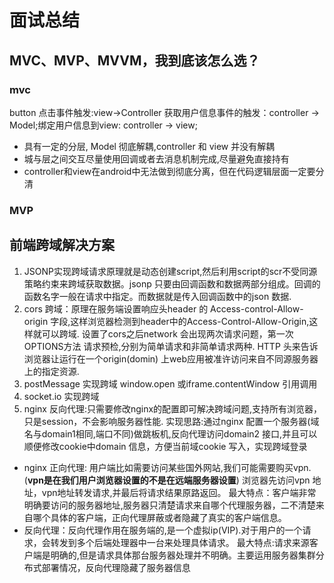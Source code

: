 # 面试总结
## MVC、MVP、MVVM，我到底该怎么选？
 ### mvc
 button 点击事件触发:view->Controller 获取用户信息事件的触发：controller -> Model;绑定用户信息到view: controller -> view;
 * 具有一定的分层, Model 彻底解耦,controller 和 view 并没有解耦
 * 城与层之间交互尽量使用回调或者去消息机制完成,尽量避免直接持有
 * controller和view在android中无法做到彻底分离，但在代码逻辑层面一定要分清
 ### MVP
 ## 前端跨域解决方案
 1. JSONP实现跨域请求原理就是动态创建script,然后利用script的scr不受同源策略约束来跨域获取数据。jsonp 只要由回调函数和数据两部分组成。回调的函数名字一般在请求中指定。而数据就是传入回调函数中的json 数据.
 2. cors 跨域：原理在服务端设置响应头header  的 Access-control-Allow-origin 字段,这样浏览器检测到header中的Access-Control-Allow-Origin,这样就可以跨域. 设置了cors之后network 会出现两次请求问题，第一次OPTIONS方法 请求预检,分别为简单请求和非简单请求两种. HTTP 头来告诉浏览器让运行在一个origin(domin) 上web应用被准许访问来自不同源服务器上的指定资源.
 3. postMessage 实现跨域 window.open 或iframe.contentWindow 引用调用
 4. socket.io 实现跨域
 5. nginx 反向代理:只需要修改nginx的配置即可解决跨域问题,支持所有浏览器，只是session，不会影响服务器性能. 实现思路:通过nginx 配置一个服务器(域名与domain1相同,端口不同)做跳板机,反向代理访问domain2 接口,并且可以顺便修改cookie中domain 信息，方便当前域cookie 写入，实现跨域登录
   - nginx 正向代理: 用户端比如需要访问某些国外网站,我们可能需要购买vpn.(**vpn是在我们用户浏览器设置的不是在远端服务器设置**) 浏览器先访问vpn 地址，vpn地址转发请求,并最后将请求结果原路返回。    最大特点：客户端非常明确要访问的服务器地址,服务器只清楚请求来自哪个代理服务器，二不清楚来自哪个具体的客户端，正向代理屏蔽或者隐藏了真实的客户端信息。
   - 反向代理：反向代理作用在服务端的,是一个虚拟ip(VIP).对于用户的一个请求，会转发到多个后端处理器中一台来处理具体请求。
   最大特点:请求来源客户端是明确的,但是请求具体那台服务器处理并不明确。主要运用服务器集群分布式部署情况，反向代理隐藏了服务器信息
 
